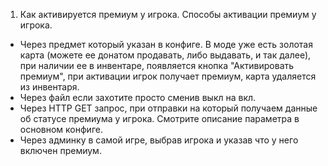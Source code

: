 1. Как активируется премиум у игрока.
Способы активации премиум у игрока. 
- Через предмет который указан в конфиге. В моде уже есть золотая карта (можете ее донатом продавать, либо выдавать, и так далее), при наличии ее в инвентаре, появляется кнопка "Активировать премиум", при активации игрок получает премиум, карта удаляется из инвентаря.
- Через файл если захотите просто сменив выкл на вкл.
- Через HTTP GET запрос, при отправки на который получаем данные об статусе премиума у игрока. Смотрите описание параметра в основном конфиге.
- Через админку в самой игре, выбрав игрока и указав что у него включен премиум.
